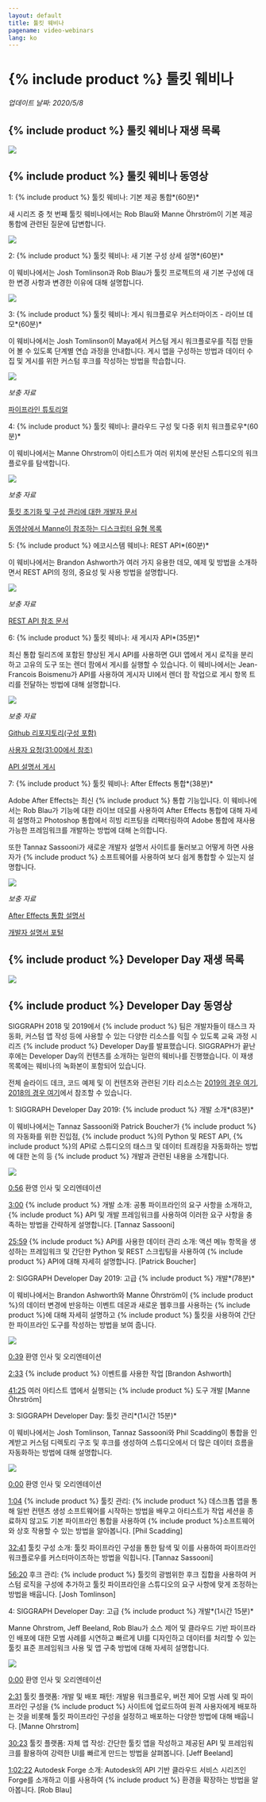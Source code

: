 ```yaml
---
layout: default
title: 툴킷 웨비나
pagename: video-webinars
lang: ko
---
```


# {% include product %} 툴킷 웨비나

*업데이트 날짜: 2020/5/8*

## {% include product %} 툴킷 웨비나 재생 목록

[![](images/toolkit-playlist.png)](https://www.youtube.com/watch?v=rgzHEwUhENI&list=PLEOzU2tEw33q65lv0_AKDT6tbpi6vgMDH)

## {% include product %} 툴킷 웨비나 동영상


1: {% include product %} 툴킷 웨비나: 기본 제공 통합*(60분)*

새 시리즈 중 첫 번째 툴킷 웨비나에서는 Rob Blau와 Manne Öhrström이 기본 제공 통합에 관련된 질문에 답변합니다.

[![](https://img.youtube.com/vi/rgzHEwUhENI/0.jpg)](https://www.youtube.com/watch?v=rgzHEwUhENI)

2: {% include product %} 툴킷 웨비나: 새 기본 구성 상세 설명*(60분)*

이 웨비나에서는 Josh Tomlinson과 Rob Blau가 툴킷 프로젝트의 새 기본 구성에 대한 변경 사항과 변경한 이유에 대해 설명합니다.

[![](https://img.youtube.com/vi/eKHaC1dZCeE/0.jpg)](https://www.youtube.com/watch?v=eKHaC1dZCeE)

3: {% include product %} 툴킷 웨비나: 게시 워크플로우 커스터마이즈 - 라이브 데모*(60분)*

이 웨비나에서는 Josh Tomlinson이 Maya에서 커스텀 게시 워크플로우를 직접 만들어 볼 수 있도록 단계별 연습 과정을 안내합니다. 게시 앱을 구성하는 방법과 데이터 수집 및 게시를 위한 커스텀 후크를 작성하는 방법을 학습합니다.

[![](https://img.youtube.com/vi/pH4mylrnktY/0.jpg)](https://www.youtube.com/watch?v=pH4mylrnktY)

*보충 자료*

[파이프라인 튜토리얼](https://developer.shotgridsoftware.com/ko/cb8926fc/)

4: {% include product %} 툴킷 웨비나: 클라우드 구성 및 다중 위치 워크플로우*(60분)*

이 웨비나에서는 Manne Ohrstrom이 아티스트가 여러 위치에 분산된 스튜디오의 워크플로우를 탐색합니다.

[![](https://img.youtube.com/vi/NyIk07F2RoM/0.jpg)](https://www.youtube.com/watch?v=NyIk07F2RoM)

*보충 자료*

[툴킷 초기화 및 구성 관리에 대한 개발자 문서](https://developer.shotgridsoftware.com/tk-core/initializing.html)

[동영상에서 Manne이 참조하는 디스크립터 유형 목록](https://developer.shotgridsoftware.com/tk-core/descriptor.html#descriptor-types)

5: {% include product %} 에코시스템 웨비나: REST API*(60분)*

이 웨비나에서는 Brandon Ashworth가 여러 가지 유용한 데모, 예제 및 방법을 소개하면서 REST API의 정의, 중요성 및 사용 방법을 설명합니다.

[![](https://img.youtube.com/vi/3xPPj2pbHVQ/0.jpg)](https://www.youtube.com/watch?v=3xPPj2pbHVQ)

*보충 자료*

[REST API 참조 문서](https://developer.shotgridsoftware.com/rest-api/)

6: {% include product %} 툴킷 웨비나: 새 게시자 API*(35분)*

최신 통합 릴리즈에 포함된 향상된 게시 API를 사용하면 GUI 앱에서 게시 로직을 분리하고 고유의 도구 또는 렌더 팜에서 게시를 실행할 수 있습니다. 이 웨비나에서는 Jean-Francois Boismenu가 API를 사용하여 게시자 UI에서 렌더 팜 작업으로 게시 항목 트리를 전달하는 방법에 대해 설명합니다.

[![](https://img.youtube.com/vi/ZxP3IXHt47U/0.jpg)](https://www.youtube.com/watch?v=ZxP3IXHt47U)

*보충 자료*

[Github 리포지토리(구성 포함)](https://github.com/shotgunsoftware/tk-config-publish_api_webinar)

[사용자 요청(31:00에서 참조)](https://github.com/shotgunsoftware/tk-config-publish_api_webinar/pull/1)

[API 설명서 게시](https://developer.shotgridsoftware.com/tk-multi-publish2/)

7: {% include product %} 툴킷 웨비나: After Effects 통합*(38분)*

Adobe After Effects는 최신 {% include product %} 통합 기능입니다. 이 웨비나에서는 Rob Blau가 기능에 대한 라이브 데모를 사용하여 After Effects 통합에 대해 자세히 설명하고 Photoshop 통합에서 히빙 리프팅을 리팩터링하여 Adobe 통합에 재사용 가능한 프레임워크를 개발하는 방법에 대해 논의합니다.

또한 Tannaz Sassooni가 새로운 개발자 설명서 사이트를 둘러보고 어떻게 하면 사용자가 {% include product %} 소프트웨어를 사용하여 보다 쉽게 통합할 수 있는지 설명합니다.

[![](https://img.youtube.com/vi/g-062_VTbAI/0.jpg)](https://www.youtube.com/watch?v=g-062_VTbAI)

*보충 자료*

[After Effects 통합 설명서](https://developer.shotgridsoftware.com/ko/1eca509c/)

[개발자 설명서 포털](https://developer.shotgridsoftware.com/ko/)

## {% include product %} Developer Day 재생 목록


[![](images/dev-day-playlist.png)](https://www.youtube.com/watch?v=i0aVJepZw8Y&list=PLEOzU2tEw33r4yfX7_WD7anyKrsDpQY2d)


## {% include product %} Developer Day 동영상


SIGGRAPH 2018 및 2019에서 {% include product %} 팀은 개발자들이 태스크 자동화, 커스텀 앱 작성 등에 사용할 수 있는 다양한 리소스를 익힐 수 있도록 교육 과정 시리즈 {% include product %} Developer Day를 발표했습니다. SIGGRAPH가 끝난 후에는 Developer Day의 컨텐츠를 소개하는 일련의 웨비나를 진행했습니다. 이 재생 목록에는 웨비나의 녹화본이 포함되어 있습니다.

전체 슬라이드 데크, 코드 예제 및 이 컨텐츠와 관련된 기타 리소스는 [2019의 경우 여기](https://github.com/shotgunsoftware/sg-siggraph-2019), [2018의 경우 여기](https://github.com/shotgunsoftware/sg-devday-2018/)에서 참조할 수 있습니다.

1: SIGGRAPH Developer Day 2019: {% include product %} 개발 소개*(83분)*

이 웨비나에서는 Tannaz Sassooni와 Patrick Boucher가 {% include product %}의 자동화를 위한 진입점, {% include product %}의 Python 및 REST API, {% include product %}의 API로 스튜디오의 태스크 및 데이터 트래킹을 자동화하는 방법에 대한 논의 등 {% include product %} 개발과 관련된 내용을 소개합니다.

[![](https://img.youtube.com/vi/i0aVJepZw8Y/0.jpg)](https://www.youtube.com/watch?v=i0aVJepZw8Y)

[0:56](https://www.youtube.com/watch?v=i0aVJepZw8Y&list=PLEOzU2tEw33r4yfX7_WD7anyKrsDpQY2d&index=1&t=56s) 환영 인사 및 오리엔테이션

[3:00](https://www.youtube.com/watch?v=i0aVJepZw8Y&list=PLEOzU2tEw33r4yfX7_WD7anyKrsDpQY2d&index=1&t=180s) {% include product %} 개발 소개: 공통 파이프라인의 요구 사항을 소개하고, {% include product %} API 및 개발 프레임워크를 사용하여 이러한 요구 사항을 충족하는 방법을 간략하게 설명합니다. [Tannaz Sassooni]

[25:59](https://www.youtube.com/watch?v=i0aVJepZw8Y&list=PLEOzU2tEw33r4yfX7_WD7anyKrsDpQY2d&index=1&t=1559s) {% include product %} API를 사용한 데이터 관리 소개: 액션 메뉴 항목을 생성하는 프레임워크 및 간단한 Python 및 REST 스크립팅을 사용하여 {% include product %} API에 대해 자세히 설명합니다. [Patrick Boucher]

2: SIGGRAPH Developer Day 2019: 고급 {% include product %} 개발*(78분)*

이 웨비나에서는 Brandon Ashworth와 Manne Öhrström이 {% include product %}의 데이터 변경에 반응하는 이벤트 데몬과 새로운 웹후크를 사용하는 {% include product %}에 대해 자세히 설명하고 {% include product %} 툴킷을 사용하여 간단한 파이프라인 도구를 작성하는 방법을 보여 줍니다.

[![](https://img.youtube.com/vi/xUeY1pECHdI/0.jpg)](https://www.youtube.com/watch?v=xUeY1pECHdI)

[0:39](https://www.youtube.com/watch?v=xUeY1pECHdI&list=PLEOzU2tEw33r4yfX7_WD7anyKrsDpQY2d&index=2&t=39s) 환영 인사 및 오리엔테이션

[2:33](https://www.youtube.com/watch?v=xUeY1pECHdI&list=PLEOzU2tEw33r4yfX7_WD7anyKrsDpQY2d&index=2&t=153s) {% include product %} 이벤트를 사용한 작업 [Brandon Ashworth]

[41:25](https://www.youtube.com/watch?v=xUeY1pECHdI&list=PLEOzU2tEw33r4yfX7_WD7anyKrsDpQY2d&index=2&t=2485s) 여러 아티스트 앱에서 실행되는 {% include product %} 도구 개발 [Manne Öhrström]

3: SIGGRAPH Developer Day: 툴킷 관리*(1시간 15분)*

이 웨비나에서는 Josh Tomlinson, Tannaz Sassooni와 Phil Scadding이 통합을 인계받고 커스텀 디렉토리 구조 및 후크를 생성하여 스튜디오에서 더 많은 데이터 흐름을 자동화하는 방법에 대해 설명합니다.

[![](https://img.youtube.com/vi/7qZfy7KXXX0/0.jpg)](https://www.youtube.com/watch?v=7qZfy7KXXX0)

[0:00](https://www.youtube.com/watch?v=7qZfy7KXXX0&list=PLEOzU2tEw33r4yfX7_WD7anyKrsDpQY2d&index=2&t=0s) 환영 인사 및 오리엔테이션

[1:04](https://www.youtube.com/watch?v=7qZfy7KXXX0&list=PLEOzU2tEw33r4yfX7_WD7anyKrsDpQY2d&index=2&t=64s) {% include product %} 툴킷 관리: {% include product %} 데스크톱 앱을 통해 일반 컨텐츠 생성 소프트웨어를 시작하는 방법을 배우고 아티스트가 작업 세션을 종료하지 않고도 기본 파이프라인 통합을 사용하여 {% include product %}소프트웨어와 상호 작용할 수 있는 방법을 알아봅니다. [Phil Scadding]

[32:41](https://www.youtube.com/watch?v=7qZfy7KXXX0&list=PLEOzU2tEw33r4yfX7_WD7anyKrsDpQY2d&index=2&t=1961s) 툴킷 구성 소개: 툴킷 파이프라인 구성을 통한 탐색 및 이를 사용하여 파이프라인 워크플로우를 커스터마이즈하는 방법을 익힙니다. [Tannaz Sassooni]

[56:20](https://www.youtube.com/watch?v=7qZfy7KXXX0&list=PLEOzU2tEw33r4yfX7_WD7anyKrsDpQY2d&index=2&t=3380s) 후크 관리: {% include product %} 툴킷의 광범위한 후크 집합을 사용하여 커스텀 로직을 구성에 추가하고 툴킷 파이프라인을 스튜디오의 요구 사항에 맞게 조정하는 방법을 배웁니다. [Josh Tomlinson]

4: SIGGRAPH Developer Day: 고급 {% include product %} 개발*(1시간 15분)*

Manne Ohrstrom, Jeff Beeland, Rob Blau가 소스 제어 및 클라우드 기반 파이프라인 배포에 대한 모범 사례를 시연하고 빠르게 UI를 디자인하고 데이터를 처리할 수 있는 툴킷 표준 프레임워크 사용 및 앱 구축 방법에 대해 자세히 설명합니다.

[![](https://img.youtube.com/vi/bT2WlQaJVmY/0.jpg)](https://www.youtube.com/watch?v=bT2WlQaJVmY)

[0:00](https://www.youtube.com/watch?v=bT2WlQaJVmY&list=PLEOzU2tEw33r4yfX7_WD7anyKrsDpQY2d&index=3&t=0s) 환영 인사 및 오리엔테이션

[2:31](https://www.youtube.com/watch?v=bT2WlQaJVmY&list=PLEOzU2tEw33r4yfX7_WD7anyKrsDpQY2d&index=3&t=151s) 툴킷 플랫폼: 개발 및 배포 패턴: 개발용 워크플로우, 버전 제어 모범 사례 및 파이프라인 구성을 {% include product %} 사이트에 업로드하여 원격 사용자에게 배포하는 것을 비롯해 툴킷 파이프라인 구성을 설정하고 배포하는 다양한 방법에 대해 배웁니다. [Manne Ohrstrom]

[30:23](https://www.youtube.com/watch?v=bT2WlQaJVmY&list=PLEOzU2tEw33r4yfX7_WD7anyKrsDpQY2d&index=3&t=1823s) 툴킷 플랫폼: 자체 앱 작성: 간단한 툴킷 앱을 작성하고 제공된 API 및 프레임워크를 활용하여 강력한 UI를 빠르게 만드는 방법을 살펴봅니다. [Jeff Beeland]

[1:02:22](https://www.youtube.com/watch?v=bT2WlQaJVmY&list=PLEOzU2tEw33r4yfX7_WD7anyKrsDpQY2d&index=3&t=3742s) Autodesk Forge 소개: Autodesk의 API 기반 클라우드 서비스 시리즈인 Forge를 소개하고 이를 사용하여 {% include product %} 환경을 확장하는 방법을 알아봅니다. [Rob Blau]

